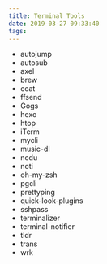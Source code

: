 ```yaml
---
title: Terminal Tools
date: 2019-03-27 09:33:40
tags:
---
```


 - autojump
 - autosub
 - axel
 - brew
 - ccat
 - ffsend
 - Gogs
 - hexo
 - htop
 - iTerm
 - mycli
 - music-dl
 - ncdu
 - noti
 - oh-my-zsh
 - pgcli
 - prettyping
 - quick-look-plugins
 - sshpass
 - terminalizer
 - terminal-notifier
 - tldr
 - trans
 - wrk